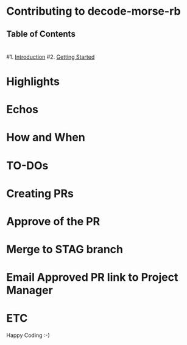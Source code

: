 # Contributing to decode-morse-rb
 ## Table of Contents
 #
 #1. [Introduction](#introduction)
 #2. [Getting Started](#getting-started)

 # Highlights
 # Echos
 # How and When 
 # TO-DOs
 # Creating PRs
 # Approve of the PR
 # Merge to STAG branch
 # Email Approved PR link to Project Manager
 # ETC

Happy Coding :-)

